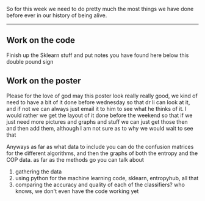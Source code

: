 So for this week we need to do pretty much the most things we have done before ever in our history of being alive.

---
## Work on the code
Finish up the Sklearn stuff and put notes you have found here below this double pound sign


## Work on the poster
Please for the love of god may this poster look really really good, we kind of need to have a bit of it done before wednesday so that dr li can look at it, and if not we can always just email it to him to see what he thinks of it. I would rather we get the layout of it done before the weekend so that if we just need more pictures and graphs and stuff we can just get those then and then add them, although I am not sure as to why we would wait to see that

Anyways as far as what data to include you can do the confusion matrices for the different algorithms, and then the graphs of both the entropy and the COP data. as far as the methods go you can talk about
1. gathering the data
2. using python for the machine learning code, sklearn, entropyhub, all that
3. comparing the accuracy and quality of each of the classifiers? who knows, we don't even have the code working yet
